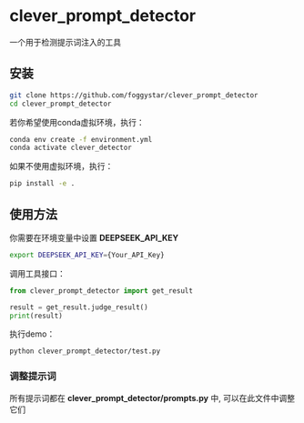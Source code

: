 # clever_prompt_detector

一个用于检测提示词注入的工具

## 安装

```bash
git clone https://github.com/foggystar/clever_prompt_detector
cd clever_prompt_detector
```

若你希望使用conda虚拟环境，执行：
```bash
conda env create -f environment.yml
conda activate clever_detector
```

如果不使用虚拟环境，执行：
```bash
pip install -e .
```

## 使用方法

你需要在环境变量中设置 **DEEPSEEK_API_KEY**
```bash
export DEEPSEEK_API_KEY={Your_API_Key}
```

调用工具接口：

```python
from clever_prompt_detector import get_result

result = get_result.judge_result()
print(result)
```

执行demo：
```bash
python clever_prompt_detector/test.py
```

### 调整提示词

所有提示词都在 **clever_prompt_detector/prompts.py** 中, 可以在此文件中调整它们